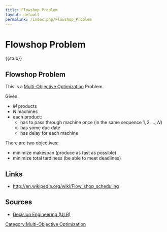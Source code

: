```yaml
---
title: Flowshop Problem
layout: default
permalink: /index.php/Flowshop_Problem
---
```


# Flowshop Problem

{{stub}}

## Flowshop Problem
This is a [Multi-Objective Optimization](Multi-Objective_Optimization) Problem.

Given:
- $M$ products
- $N$ machines
- each product:
  - has to pass through machine once (in the same sequence $1, 2, ..., N$)
  - has some due date 
  - has delay for each machine 

There are two objectives:
- minimize makespan (produce as fast as possible)
- minimize total tardiness (be able to meet deadlines)


## Links
- http://en.wikipedia.org/wiki/Flow_shop_scheduling

## Sources
- [Decision Engineering (ULB)](Decision_Engineering_(ULB))

[Category:Multi-Objective Optimization](Category_Multi-Objective_Optimization)